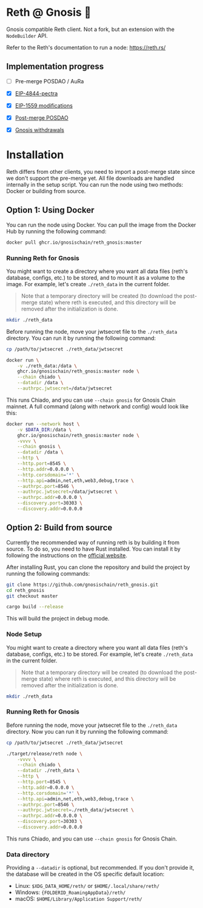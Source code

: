 # Reth @ Gnosis 🍴

Gnosis compatible Reth client. Not a fork, but an extension with the `NodeBuilder` API.

Refer to the Reth's documentation to run a node: https://reth.rs/

## Implementation progress

- [ ] Pre-merge POSDAO / AuRa
- [x] [EIP-4844-pectra](https://github.com/gnosischain/specs/blob/master/network-upgrades/pectra.md)
- [x] [EIP-1559 modifications](https://github.com/gnosischain/specs/blob/master/network-upgrades/london.md)
- [x] [Post-merge POSDAO](https://github.com/gnosischain/specs/blob/master/execution/posdao-post-merge.md)
- [x] [Gnosis withdrawals](https://github.com/gnosischain/specs/blob/master/execution/withdrawals.md)


# Installation

Reth differs from other clients, you need to import a post-merge state since we don't support the pre-merge yet. All file downloads are handled internally in the setup script.
You can run the node using two methods: Docker or building from source.

## Option 1: Using Docker

You can run the node using Docker. You can pull the image from the Docker Hub by running the following command:

```bash
docker pull ghcr.io/gnosischain/reth_gnosis:master
```

### Running Reth for Gnosis

You might want to create a directory where you want all data files (reth's database, configs, etc.) to be stored, and to mount it as a volume to the image. For example, let's create `./reth_data` in the current folder.

> Note that a temporary directory will be created (to download the post-merge state) where reth is executed, and this directory will be removed after the initialization is done.

```bash
mkdir ./reth_data
```

Before running the node, move your jwtsecret file to the `./reth_data` directory. You can run it by running the following command:

```bash
cp /path/to/jwtsecret ./reth_data/jwtsecret
```

```bash
docker run \
    -v ./reth_data:/data \
    ghcr.io/gnosischain/reth_gnosis:master node \
    --chain chiado \
    --datadir /data \
    --authrpc.jwtsecret=/data/jwtsecret
```

This runs Chiado, and you can use `--chain gnosis` for Gnosis Chain mainnet. A full command (along with network and config) would look like this:

```bash
docker run --network host \
    -v $DATA_DIR:/data \
    ghcr.io/gnosischain/reth_gnosis:master node \
    -vvvv \
    --chain gnosis \
    --datadir /data \
    --http \
    --http.port=8545 \
    --http.addr=0.0.0.0 \
    --http.corsdomain='*' \
    --http.api=admin,net,eth,web3,debug,trace \
    --authrpc.port=8546 \
    --authrpc.jwtsecret=/data/jwtsecret \
    --authrpc.addr=0.0.0.0 \
    --discovery.port=30303 \
    --discovery.addr=0.0.0.0
```

## Option 2: Build from source

Currently the recommended way of running reth is by building it from source. To do so, you need to have Rust installed. You can install it by following the instructions on the [official website](https://www.rust-lang.org/tools/install).

After installing Rust, you can clone the repository and build the project by running the following commands:

```bash
git clone https://github.com/gnosischain/reth_gnosis.git
cd reth_gnosis
git checkout master

cargo build --release
```

This will build the project in debug mode.

### Node Setup

You might want to create a directory where you want all data files (reth's database, configs, etc.) to be stored. For example, let's create `./reth_data` in the current folder.

> Note that a temporary directory will be created (to download the post-merge state) where reth is executed, and this directory will be removed after the initialization is done.

```bash
mkdir ./reth_data
```

### Running Reth for Gnosis

Before running the node, move your jwtsecret file to the `./reth_data` directory. Now you can run it by running the following command:

```bash
cp /path/to/jwtsecret ./reth_data/jwtsecret
```

```bash
./target/release/reth node \
    -vvvv \
    --chain chiado \
    --datadir ./reth_data \
    --http \
    --http.port=8545 \
    --http.addr=0.0.0.0 \
    --http.corsdomain='*' \
    --http.api=admin,net,eth,web3,debug,trace \
    --authrpc.port=8546 \
    --authrpc.jwtsecret=./reth_data/jwtsecret \
    --authrpc.addr=0.0.0.0 \
    --discovery.port=30303 \
    --discovery.addr=0.0.0.0
```

This runs Chiado, and you can use `--chain gnosis` for Gnosis Chain.

### Data directory

Providing a `--datadir` is optional, but recommended. If you don't provide it, the database will be created in the OS specific default location:
- Linux: `$XDG_DATA_HOME/reth/` or `$HOME/.local/share/reth/`
- Windows: `{FOLDERID_RoamingAppData}/reth/`
- macOS: `$HOME/Library/Application Support/reth/`